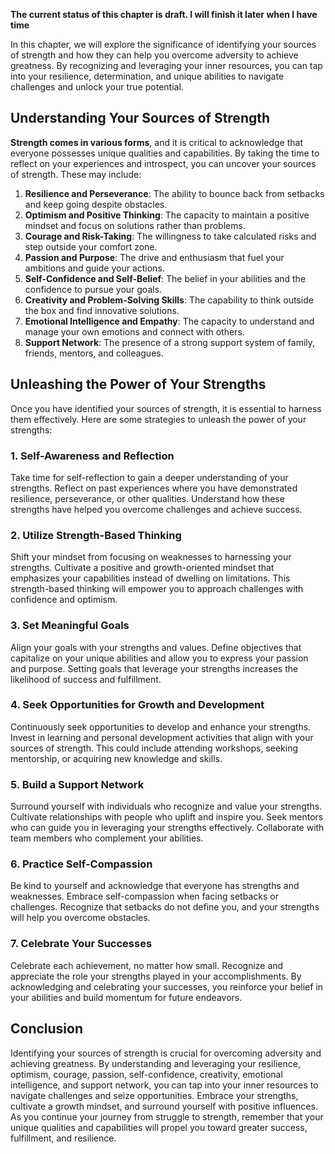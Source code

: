 **The current status of this chapter is draft. I will finish it later when I have time**

In this chapter, we will explore the significance of identifying your sources of strength and how they can help you overcome adversity to achieve greatness. By recognizing and leveraging your inner resources, you can tap into your resilience, determination, and unique abilities to navigate challenges and unlock your true potential.

Understanding Your Sources of Strength
--------------------------------------

**Strength comes in various forms**, and it is critical to acknowledge that everyone possesses unique qualities and capabilities. By taking the time to reflect on your experiences and introspect, you can uncover your sources of strength. These may include:

1. **Resilience and Perseverance**: The ability to bounce back from setbacks and keep going despite obstacles.
2. **Optimism and Positive Thinking**: The capacity to maintain a positive mindset and focus on solutions rather than problems.
3. **Courage and Risk-Taking**: The willingness to take calculated risks and step outside your comfort zone.
4. **Passion and Purpose**: The drive and enthusiasm that fuel your ambitions and guide your actions.
5. **Self-Confidence and Self-Belief**: The belief in your abilities and the confidence to pursue your goals.
6. **Creativity and Problem-Solving Skills**: The capability to think outside the box and find innovative solutions.
7. **Emotional Intelligence and Empathy**: The capacity to understand and manage your own emotions and connect with others.
8. **Support Network**: The presence of a strong support system of family, friends, mentors, and colleagues.

Unleashing the Power of Your Strengths
--------------------------------------

Once you have identified your sources of strength, it is essential to harness them effectively. Here are some strategies to unleash the power of your strengths:

### 1. **Self-Awareness and Reflection**

Take time for self-reflection to gain a deeper understanding of your strengths. Reflect on past experiences where you have demonstrated resilience, perseverance, or other qualities. Understand how these strengths have helped you overcome challenges and achieve success.

### 2. **Utilize Strength-Based Thinking**

Shift your mindset from focusing on weaknesses to harnessing your strengths. Cultivate a positive and growth-oriented mindset that emphasizes your capabilities instead of dwelling on limitations. This strength-based thinking will empower you to approach challenges with confidence and optimism.

### 3. **Set Meaningful Goals**

Align your goals with your strengths and values. Define objectives that capitalize on your unique abilities and allow you to express your passion and purpose. Setting goals that leverage your strengths increases the likelihood of success and fulfillment.

### 4. **Seek Opportunities for Growth and Development**

Continuously seek opportunities to develop and enhance your strengths. Invest in learning and personal development activities that align with your sources of strength. This could include attending workshops, seeking mentorship, or acquiring new knowledge and skills.

### 5. **Build a Support Network**

Surround yourself with individuals who recognize and value your strengths. Cultivate relationships with people who uplift and inspire you. Seek mentors who can guide you in leveraging your strengths effectively. Collaborate with team members who complement your abilities.

### 6. **Practice Self-Compassion**

Be kind to yourself and acknowledge that everyone has strengths and weaknesses. Embrace self-compassion when facing setbacks or challenges. Recognize that setbacks do not define you, and your strengths will help you overcome obstacles.

### 7. **Celebrate Your Successes**

Celebrate each achievement, no matter how small. Recognize and appreciate the role your strengths played in your accomplishments. By acknowledging and celebrating your successes, you reinforce your belief in your abilities and build momentum for future endeavors.

Conclusion
----------

Identifying your sources of strength is crucial for overcoming adversity and achieving greatness. By understanding and leveraging your resilience, optimism, courage, passion, self-confidence, creativity, emotional intelligence, and support network, you can tap into your inner resources to navigate challenges and seize opportunities. Embrace your strengths, cultivate a growth mindset, and surround yourself with positive influences. As you continue your journey from struggle to strength, remember that your unique qualities and capabilities will propel you toward greater success, fulfillment, and resilience.
